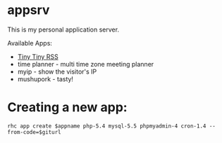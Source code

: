 # appsrv

This is my personal application server.

Available Apps:

- [Tiny Tiny RSS](https://tt-rss.org/gitlab/fox/tt-rss/wikis/home)
- time planner - multi time zone meeting planner
- myip - show the visitor's IP
- mushupork - tasty!

# Creating a new app:

    rhc app create $appname php-5.4 mysql-5.5 phpmyadmin-4 cron-1.4 --from-code=$giturl

